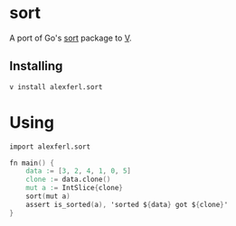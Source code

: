 # sort

A port of Go's [sort](https://pkg.go.dev/sort@go1.20.5) package to [V](https://vlang.io/).

## Installing
```shell
v install alexferl.sort
```

# Using
```v
import alexferl.sort

fn main() {
    data := [3, 2, 4, 1, 0, 5]
    clone := data.clone()
	mut a := IntSlice{clone}
	sort(mut a)
	assert is_sorted(a), 'sorted ${data} got ${clone}'
}
```
